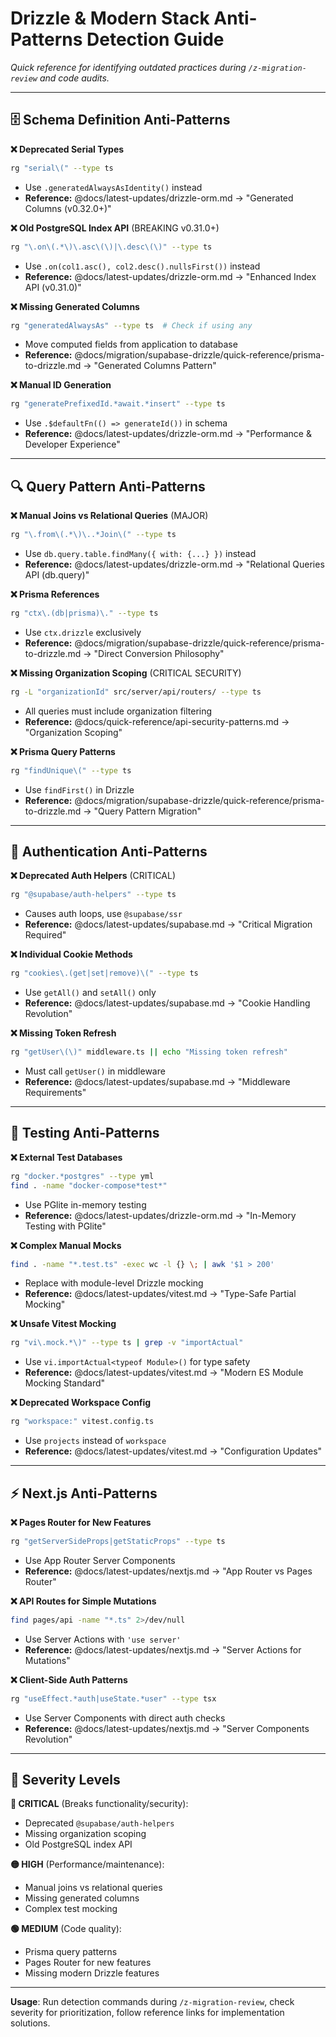 # Drizzle & Modern Stack Anti-Patterns Detection Guide

_Quick reference for identifying outdated practices during `/z-migration-review` and code audits._

---

## 🗄️ Schema Definition Anti-Patterns

**❌ Deprecated Serial Types**

```bash
rg "serial\(" --type ts
```

- Use `.generatedAlwaysAsIdentity()` instead
- **Reference:** @docs/latest-updates/drizzle-orm.md → "Generated Columns (v0.32.0+)"

**❌ Old PostgreSQL Index API** (BREAKING v0.31.0+)

```bash
rg "\.on\(.*\)\.asc\(\)|\.desc\(\)" --type ts
```

- Use `.on(col1.asc(), col2.desc().nullsFirst())` instead
- **Reference:** @docs/latest-updates/drizzle-orm.md → "Enhanced Index API (v0.31.0)"

**❌ Missing Generated Columns**

```bash
rg "generatedAlwaysAs" --type ts  # Check if using any
```

- Move computed fields from application to database
- **Reference:** @docs/migration/supabase-drizzle/quick-reference/prisma-to-drizzle.md → "Generated Columns Pattern"

**❌ Manual ID Generation**

```bash
rg "generatePrefixedId.*await.*insert" --type ts
```

- Use `.$defaultFn(() => generateId())` in schema
- **Reference:** @docs/latest-updates/drizzle-orm.md → "Performance & Developer Experience"

---

## 🔍 Query Pattern Anti-Patterns

**❌ Manual Joins vs Relational Queries** (MAJOR)

```bash
rg "\.from\(.*\)\..*Join\(" --type ts
```

- Use `db.query.table.findMany({ with: {...} })` instead
- **Reference:** @docs/latest-updates/drizzle-orm.md → "Relational Queries API (db.query)"

**❌ Prisma References**

```bash
rg "ctx\.(db|prisma)\." --type ts
```

- Use `ctx.drizzle` exclusively
- **Reference:** @docs/migration/supabase-drizzle/quick-reference/prisma-to-drizzle.md → "Direct Conversion Philosophy"

**❌ Missing Organization Scoping** (CRITICAL SECURITY)

```bash
rg -L "organizationId" src/server/api/routers/ --type ts
```

- All queries must include organization filtering
- **Reference:** @docs/quick-reference/api-security-patterns.md → "Organization Scoping"

**❌ Prisma Query Patterns**

```bash
rg "findUnique\(" --type ts
```

- Use `findFirst()` in Drizzle
- **Reference:** @docs/migration/supabase-drizzle/quick-reference/prisma-to-drizzle.md → "Query Pattern Migration"

---

## 🔐 Authentication Anti-Patterns

**❌ Deprecated Auth Helpers** (CRITICAL)

```bash
rg "@supabase/auth-helpers" --type ts
```

- Causes auth loops, use `@supabase/ssr`
- **Reference:** @docs/latest-updates/supabase.md → "Critical Migration Required"

**❌ Individual Cookie Methods**

```bash
rg "cookies\.(get|set|remove)\(" --type ts
```

- Use `getAll()` and `setAll()` only
- **Reference:** @docs/latest-updates/supabase.md → "Cookie Handling Revolution"

**❌ Missing Token Refresh**

```bash
rg "getUser\(\)" middleware.ts || echo "Missing token refresh"
```

- Must call `getUser()` in middleware
- **Reference:** @docs/latest-updates/supabase.md → "Middleware Requirements"

---

## 🧪 Testing Anti-Patterns

**❌ External Test Databases**

```bash
rg "docker.*postgres" --type yml
find . -name "docker-compose*test*"
```

- Use PGlite in-memory testing
- **Reference:** @docs/latest-updates/drizzle-orm.md → "In-Memory Testing with PGlite"

**❌ Complex Manual Mocks**

```bash
find . -name "*.test.ts" -exec wc -l {} \; | awk '$1 > 200'
```

- Replace with module-level Drizzle mocking
- **Reference:** @docs/latest-updates/vitest.md → "Type-Safe Partial Mocking"

**❌ Unsafe Vitest Mocking**

```bash
rg "vi\.mock.*\)" --type ts | grep -v "importActual"
```

- Use `vi.importActual<typeof Module>()` for type safety
- **Reference:** @docs/latest-updates/vitest.md → "Modern ES Module Mocking Standard"

**❌ Deprecated Workspace Config**

```bash
rg "workspace:" vitest.config.ts
```

- Use `projects` instead of `workspace`
- **Reference:** @docs/latest-updates/vitest.md → "Configuration Updates"

---

## ⚡ Next.js Anti-Patterns

**❌ Pages Router for New Features**

```bash
rg "getServerSideProps|getStaticProps" --type ts
```

- Use App Router Server Components
- **Reference:** @docs/latest-updates/nextjs.md → "App Router vs Pages Router"

**❌ API Routes for Simple Mutations**

```bash
find pages/api -name "*.ts" 2>/dev/null
```

- Use Server Actions with `'use server'`
- **Reference:** @docs/latest-updates/nextjs.md → "Server Actions for Mutations"

**❌ Client-Side Auth Patterns**

```bash
rg "useEffect.*auth|useState.*user" --type tsx
```

- Use Server Components with direct auth checks
- **Reference:** @docs/latest-updates/nextjs.md → "Server Components Revolution"

---

## 🎯 Severity Levels

**🔴 CRITICAL** (Breaks functionality/security):

- Deprecated `@supabase/auth-helpers`
- Missing organization scoping
- Old PostgreSQL index API

**🟡 HIGH** (Performance/maintenance):

- Manual joins vs relational queries
- Missing generated columns
- Complex test mocking

**🟢 MEDIUM** (Code quality):

- Prisma query patterns
- Pages Router for new features
- Missing modern Drizzle features

---

**Usage**: Run detection commands during `/z-migration-review`, check severity for prioritization, follow reference links for implementation solutions.
